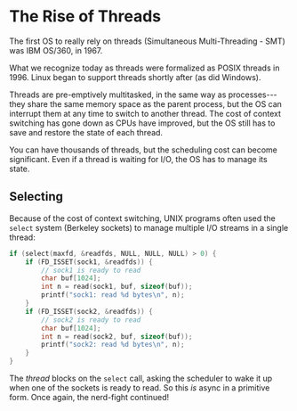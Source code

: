 # The Rise of Threads

The first OS to really rely on threads (Simultaneous Multi-Threading - SMT) was IBM OS/360, in 1967.

What we recognize today as threads were formalized as POSIX threads in 1996. Linux began to support threads shortly after (as did Windows).

Threads are pre-emptively multitasked, in the same way as processes---they share the same memory space as the parent process, but the OS can interrupt them at any time to switch to another thread. The cost of context switching has gone down as CPUs have improved, but the OS still has to save and restore the state of each thread.

You can have thousands of threads, but the scheduling cost can become significant. Even if a thread is waiting for I/O, the OS has to manage its state.

## Selecting

Because of the cost of context switching, UNIX programs often used the `select` system (Berkeley sockets) to manage multiple I/O streams in a single thread:

```c
if (select(maxfd, &readfds, NULL, NULL, NULL) > 0) {
    if (FD_ISSET(sock1, &readfds)) {
        // sock1 is ready to read
        char buf[1024];
        int n = read(sock1, buf, sizeof(buf));
        printf("sock1: read %d bytes\n", n);
    }
    if (FD_ISSET(sock2, &readfds)) {
        // sock2 is ready to read
        char buf[1024];
        int n = read(sock2, buf, sizeof(buf));
        printf("sock2: read %d bytes\n", n);
    }
}
```

The *thread* blocks on the `select` call, asking the scheduler to wake it up when one of the sockets is ready to read. So this *is* async in a primitive form. Once again, the nerd-fight continued!